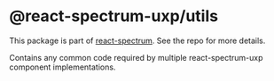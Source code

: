 # @react-spectrum-uxp/utils

This package is part of [react-spectrum](https://github.com/adobe/react-spectrum). See the repo for more details.

Contains any common code required by multiple react-spectrum-uxp component implementations.
